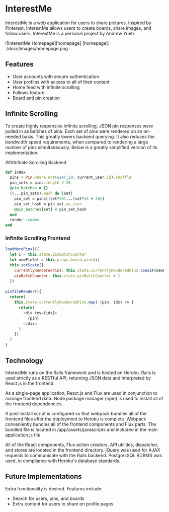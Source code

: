 # InterestMe

InterestMe is a web application for users to share pictures. Inspired by Pinterest, InterestMe allows users to create boards, share images, and follow users. InterestMe is a personal project by Andrew Yueh

![InterestMe Homepage][homepage]
[homepage]: ./docs/images/homepage.png

## Features

 - User accounts with secure authentication
 - User profiles with access to all of their content
 - Home feed with infinite scrolling
 - Follows feature
 - Board and pin creation

## Infinite Scrolling

To create highly responsive infinite scrolling, JSON pin responses were pulled in as batches of pins. Each set of pins were rendered on an on-needed basis. This greatly lowers backend querying. It also reduces the bandwidth speed requirements, when compared to rendering a large number of pins simultaneously. Below is a greatly simplified version of its implementation.

###Infinite Scrolling Backend
```ruby
def index
  pins = Pin.where.not(user_id: current_user.id).shuffle
  pin_sets = pins.length / 20
  @pin_batches = {}
  (0...pin_sets).each do |set|
    pin_set = pins[(set*20)...(set*20 + 20)]
    pin_set_hash = pin_set.as_json
    @pin_batches[set] = pin_set_hash
  end
  render :index
end
```

### Infinite Scrolling Frontend
```javascript
loadMorePins(){
  let i = this.state.pinBatchCounter
  let newPinSet = this.props.board.pins[i]
  this.setState({
    currentlyRenderedPins: this.state.currentlyRenderedPins.concat(newPinSet),
    pinBatchCounter: this.state.pinBatchCounter + 1
  })

pinTileRender(){
  return(
    this.state.currentlyRenderedPins.map( (pin, idx) => {
      return(
        <div key={idx}>
          {pin}
        </div>
      )
    })
  )
}
```

## Technology

InterestMe runs on the Rails framework and is hosted on Heroku. Rails is used strictly as a RESTful API, returning JSON data and interpreted by React.js in the frontend.

As a single-page application, React.js and Flux are used in conjunction to manage frontend data. Node package manager (npm) is used to install all of the frontend dependencies.

A post-install script is configured so that webpack bundles all of the frontend files after the deployment to Heroku is complete. Webpack conveniently bundles all of the frontend components and Flux parts. The bundled file is located in /app/assets/javascripts and included in the main application.js file.

All of the React components, Flux action creators, API utilities, dispatcher, and stores are located in the frontend directory. jQuery was used for AJAX requests to communicate with the Rails backend. PostgresSQL RDBMS was used, in compliance with Heroku's database standards.

## Future Implementations
Extra functionality is desired. Features include:
- Search for users, pins, and boards
- Extra content for users to share on profile pages
